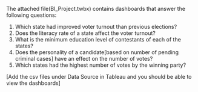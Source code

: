 The attached file(BI_Project.twbx) contains dashboards that answer the following questions:
1) Which state had improved voter turnout than previous elections?
2) Does the literacy rate of a state affect the voter turnout?
3) What is the minimum education level of contestants of each of the states?
4) Does the personality of a candidate[based on number of pending criminal cases] have an effect on the number of votes?
5) Which states had the highest number of votes by the winning party?

[Add the csv files under Data Source in Tableau and you should be able to view the dashboards]

